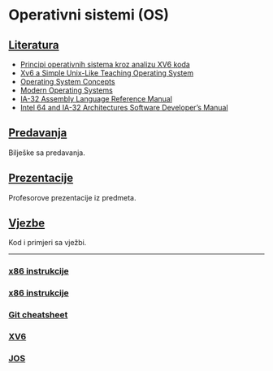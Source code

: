 Operativni sistemi (OS)
=======================

## [Literatura](./Literatura/)
- [Principi operativnih sistema kroz analizu XV6 koda](./Literatura/Principi_operativnih_sistema_kroz_analizu_XV6_koda.pdf) 
- [Xv6 a Simple Unix-Like Teaching Operating System](./Literatura/Xv6_a_Simple_Unix-Like_Teaching_Operating_System.pdf)   
- [Operating System Concepts](./Literatura/Operating_System_Concepts.pdf)                          
- [Modern Operating Systems](./Literatura/Modern_Operating_Systems.pdf)                           
- [IA-32 Assembly Language Reference Manual](./Literatura/IA-32_Assembly_Language_Reference_Manual.pdf)           
- [Intel 64 and IA-32 Architectures Software Developer’s Manual](./Literatura/Intel_64_and_IA-32_Architectures_Manual.pdf)

## [Predavanja](./Predavanja)
Bilješke sa predavanja.

## [Prezentacije](./Prezentacije)
Profesorove prezentacije iz predmeta.

## [Vjezbe](./Vjezbe)
Kod i primjeri sa vježbi.

-------------------------

### [x86 instrukcije](https://c9x.me/x86/)

### [x86 instrukcije](https://www.felixcloutier.com/x86/)

### [Git cheatsheet](https://github.com/mahirsuljic-fet/RandomUseful/blob/main/git.txt)

### [XV6](https://github.com/mit-pdos/xv6-public)

### [JOS](https://github.com/phlalx/jos)
